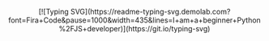 <p align="center">
  [![Typing SVG](https://readme-typing-svg.demolab.com?font=Fira+Code&pause=1000&width=435&lines=I+am+a+beginner+Python%2FJS+developer)](https://git.io/typing-svg)
</p>
<!--
**Raphiksss/Raphiksss** is a ✨ _special_ ✨ repository because its `README.md` (this file) appears on your GitHub profile.

Here are some ideas to get you started:

- 🔭 I’m currently working on ...
- 🌱 I’m currently learning ...
- 👯 I’m looking to collaborate on ...
- 🤔 I’m looking for help with ...
- 💬 Ask me about ...
- 📫 How to reach me: ...
- 😄 Pronouns: ...
- ⚡ Fun fact: ...
-->
